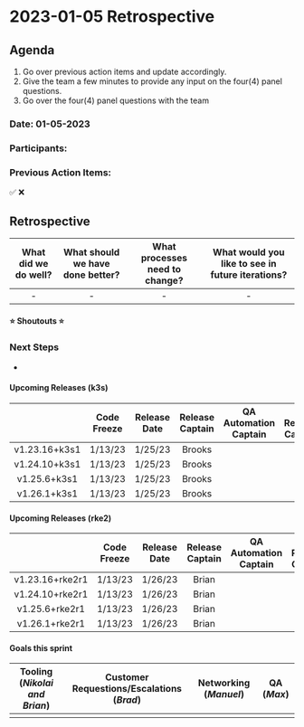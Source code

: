 # 2023-01-05 Retrospective

## Agenda

1. Go over previous action items and update accordingly. 
2. Give the team a few minutes to provide any input on the four(4) panel questions.
3. Go over the four(4) panel questions with the team

### Date: 01-05-2023
### Participants:


### Previous Action Items:
✅ ❌


## Retrospective

| What did we do well? | What should we have done better? | What processes need to change? | What would you like to see in future iterations? |
|:--------------------:|:--------------------------------:|:------------------------------:|:------------------------------------------------:|
| -                    | -                                | -                              | -                                                |


#### ⭐️ Shoutouts ⭐️


### Next Steps

- 


#### Upcoming Releases (k3s)

|               | Code Freeze | Release Date | Release Captain | QA Automation Captain | QA Release Captain |
|:-------------:|:-----------:|:------------:|:---------------:|:---------------------:|:------------------:|
| v1.23.16+k3s1 | 1/13/23     |  1/25/23     |  Brooks         |                       |                    |
| v1.24.10+k3s1 | 1/13/23     |  1/25/23     |  Brooks         |                       |                    |
| v1.25.6+k3s1  | 1/13/23     |  1/25/23     |  Brooks         |                       |                    |
| v1.26.1+k3s1  | 1/13/23     |  1/25/23     |  Brooks         |                       |                    |


#### Upcoming Releases (rke2)

|               | Code Freeze | Release Date | Release Captain | QA Automation Captain | QA Release Captain |
|:-------------:|:-----------:|:------------:|:---------------:|:---------------------:|:------------------:|
| v1.23.16+rke2r1 | 1/13/23   |  1/26/23     |  Brian          |                       |                    |
| v1.24.10+rke2r1 | 1/13/23   |  1/26/23     |  Brian          |                       |                    |
| v1.25.6+rke2r1  | 1/13/23   |  1/26/23     |  Brian          |                       |                    |
| v1.26.1+rke2r1  | 1/13/23   |  1/26/23     |  Brian          |                       |                    |


#### Goals this sprint

| Tooling (*Nikolai and Brian*) | Customer Requestions/Escalations (*Brad*) | Networking (*Manuel*) | QA (*Max*)|
|:-----------------------------:|:-----------------------------------------:|:---------------------:|:---------:|
|                               |                                           |                       |           |


